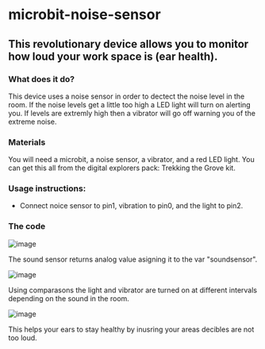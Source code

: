 # microbit-noise-sensor
## This revolutionary device allows you to monitor how loud your work space is (ear health).

### What does it do?
This device uses a noise sensor in order to dectect the noise level in the room.
If the noise levels get a little too high a LED light will turn on alerting you.
If levels are extremly high then a vibrator will go off warning you of the extreme noise.

### Materials
You will need a microbit, a noise sensor, a vibrator, and a red LED light.
You can get this all from the digital explorers pack: Trekking the Grove kit. 

### Usage instructions:
* Connect noice sensor to pin1, vibration to pin0, and the light to pin2. 

### The code
![image](https://user-images.githubusercontent.com/42162699/206775966-9f0e17d2-da44-4ef4-8496-ad0f8816d515.png)

The sound sensor returns analog value asigning it to the var "soundsensor".

![image](https://user-images.githubusercontent.com/42162699/206775833-d2299330-aad3-49bf-b362-9a0eb02f5b56.png)

Using comparasons the light and vibrator are turned on at different intervals depending on the sound in the room.

![image](https://user-images.githubusercontent.com/42162699/206776756-6ba2c96b-20ec-41db-9477-8934e19e2b01.png)

This helps your ears to stay healthy by inusring your areas decibles are not too loud. 




